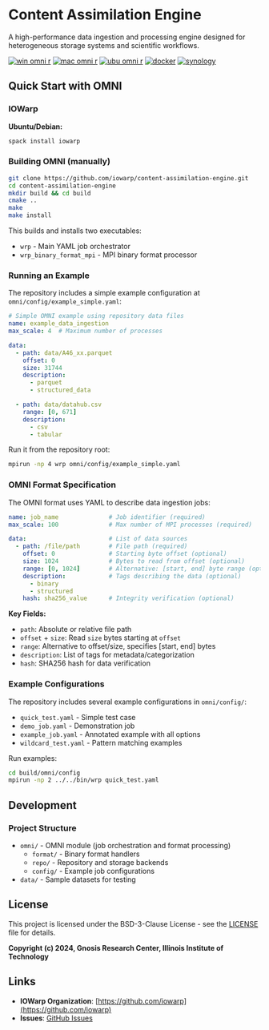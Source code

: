 # Content Assimilation Engine

A high-performance data ingestion and processing engine designed for heterogeneous storage systems and scientific workflows.

[![win omni r](https://github.com/iowarp/content-assimilation-engine/actions/workflows/win-omni-r.yml/badge.svg)](https://github.com/iowarp/content-assimilation-engine/actions/workflows/win-omni-r.yml)
[![mac omni r](https://github.com/iowarp/content-assimilation-engine/actions/workflows/mac-omni-r.yml/badge.svg)](https://github.com/iowarp/content-assimilation-engine/actions/workflows/mac-omni-r.yml)
[![ubu omni r](https://github.com/iowarp/content-assimilation-engine/actions/workflows/ubu-omni-r.yml/badge.svg)](https://github.com/iowarp/content-assimilation-engine/actions/workflows/ubu-omni-r.yml)
[![docker](https://github.com/iowarp/content-assimilation-engine/actions/workflows/docker.yml/badge.svg)](https://github.com/iowarp/content-assimilation-engine/actions/workflows/docker.yml)
[![synology](https://github.com/iowarp/content-assimilation-engine/actions/workflows/synology.yml/badge.svg)](https://github.com/iowarp/content-assimilation-engine/actions/workflows/synology.yml)

## Quick Start with OMNI

### IOWarp

**Ubuntu/Debian:**
```bash
spack install iowarp
```

### Building OMNI (manually)

```bash
git clone https://github.com/iowarp/content-assimilation-engine.git
cd content-assimilation-engine
mkdir build && cd build
cmake ..
make
make install
```

This builds and installs two executables:
- `wrp` - Main YAML job orchestrator
- `wrp_binary_format_mpi` - MPI binary format processor

### Running an Example

The repository includes a simple example configuration at `omni/config/example_simple.yaml`:

```yaml
# Simple OMNI example using repository data files
name: example_data_ingestion
max_scale: 4  # Maximum number of processes

data:
  - path: data/A46_xx.parquet
    offset: 0
    size: 31744
    description:
      - parquet
      - structured_data

  - path: data/datahub.csv
    range: [0, 671]
    description:
      - csv
      - tabular
```

Run it from the repository root:

```bash
mpirun -np 4 wrp omni/config/example_simple.yaml
```

### OMNI Format Specification

The OMNI format uses YAML to describe data ingestion jobs:

```yaml
name: job_name              # Job identifier (required)
max_scale: 100              # Max number of MPI processes (required)

data:                       # List of data sources
  - path: /file/path        # File path (required)
    offset: 0               # Starting byte offset (optional)
    size: 1024              # Bytes to read from offset (optional)
    range: [0, 1024]        # Alternative: [start, end] byte range (optional)
    description:            # Tags describing the data (optional)
      - binary
      - structured
    hash: sha256_value      # Integrity verification (optional)
```

**Key Fields:**
- `path`: Absolute or relative file path
- `offset` + `size`: Read `size` bytes starting at `offset`
- `range`: Alternative to offset/size, specifies [start, end] bytes
- `description`: List of tags for metadata/categorization
- `hash`: SHA256 hash for data verification

### Example Configurations

The repository includes several example configurations in `omni/config/`:
- `quick_test.yaml` - Simple test case
- `demo_job.yaml` - Demonstration job
- `example_job.yaml` - Annotated example with all options
- `wildcard_test.yaml` - Pattern matching examples

Run examples:
```bash
cd build/omni/config
mpirun -np 2 ../../bin/wrp quick_test.yaml
```

## Development

### Project Structure

- `omni/` - OMNI module (job orchestration and format processing)
  - `format/` - Binary format handlers
  - `repo/` - Repository and storage backends
  - `config/` - Example job configurations
- `data/` - Sample datasets for testing


## License

This project is licensed under the BSD-3-Clause License - see the [LICENSE](LICENSE) file for details.

**Copyright (c) 2024, Gnosis Research Center, Illinois Institute of Technology**

## Links

- **IOWarp Organization**: [https://github.com/iowarp](https://github.com/iowarp)
- **Issues**: [GitHub Issues](https://github.com/iowarp/content-assimilation-engine/issues)
